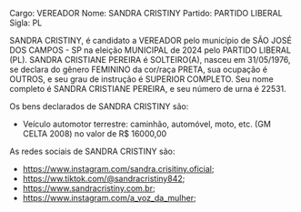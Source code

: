 Cargo: VEREADOR
Nome: SANDRA CRISTINY
Partido: PARTIDO LIBERAL
Sigla: PL

SANDRA CRISTINY, é candidato a VEREADOR pelo município de SÃO JOSÉ DOS CAMPOS - SP na eleição MUNICIPAL de 2024 pelo PARTIDO LIBERAL (PL).
SANDRA CRISTIANE PEREIRA é SOLTEIRO(A), nasceu em 31/05/1976, se declara do gênero FEMININO da cor/raça PRETA, sua ocupação é OUTROS, e seu grau de instrução é SUPERIOR COMPLETO.
Seu nome completo é SANDRA CRISTIANE PEREIRA, e seu número de urna é 22531.

Os bens declarados de SANDRA CRISTINY são: 
- Veículo automotor terrestre: caminhão, automóvel, moto, etc. (GM CELTA 2008) no valor de R$ 16000,00

As redes sociais de SANDRA CRISTINY são:
- https://www.instagram.com/sandra.crisitiny.oficial;
- https://ww.tiktok.com/@sandracristiny842;
- https://www.sandracristiny.com.br;
- https://www.instagram.com/a_voz_da_mulher;